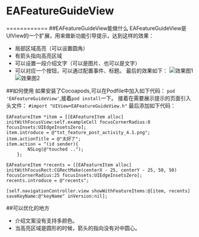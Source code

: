 # EAFeatureGuideView 
============
##EAFeatureGuideView能做什么
EAFeatureGuideView是UIView的一个扩展，用来做新功能引导提示，达到这样的效果：
- 局部区域高亮（可以设置圆角）
- 有箭头指向高亮区域
- 可以设置一段介绍文字（可以是图片、也可以是文字）
- 可以对应一个按钮，可以通过配置事件、标题。
最后的效果如下：
![效果图1](http://upload-images.jianshu.io/upload_images/1801567-4d5983810f9c2e05.png?imageMogr2/auto-orient/strip%7CimageView2/2/w/1240)
![效果图2](http://upload-images.jianshu.io/upload_images/1801567-fe1c6bb25ae34cd8.png?imageMogr2/auto-orient/strip%7CimageView2/2/w/1240)

##如何使用
如果安装了Cocoapods,可以在Podfile中加入如下代码：
```pod 'EAFeatureGuideView'```,接着```pod install```一下。
接着在需要展示提示的页面引入头文件：
```#import "UIView+EAFeatureGuideView.h"```
最后添加如下代码：
```
EAFeatureItem *item = [[EAFeatureItem alloc] initWithFocusView:self.exampleCell focusCornerRadius:0 focusInsets:UIEdgeInsetsZero];
item.introduce = @"txt_feature_post_activity_4.1.png";
item.actionTitle = @"太好了";
item.action = ^(id sender){
        NSLog(@"touched ..");  
    };

EAFeatureItem *recents = [[EAFeatureItem alloc] initWithFocusRect:CGRectMake(centerX - 25, centerY - 25, 50, 50) focusCornerRadius:25 focusInsets:UIEdgeInsetsZero];    
recents.introduce = @"recents";

[self.navigationController.view showWithFeatureItems:@[item, recents] saveKeyName:@"keyName" inVersion:nil];
```
##可以优化的地方
- 介绍文案没有支持多颜色。
- 当高亮区域是圆形的时候，箭头的指向没有对中圆心。

